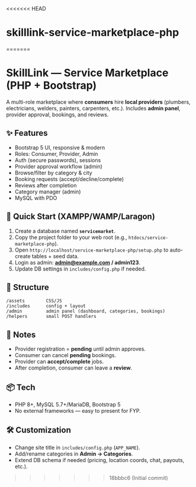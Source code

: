 <<<<<<< HEAD
# skilllink-service-marketplace-php
=======

# SkillLink — Service Marketplace (PHP + Bootstrap)

A multi-role marketplace where **consumers** hire **local providers** (plumbers, electricians, welders, painters, carpenters, etc.). Includes **admin panel**, provider approval, bookings, and reviews.

## ✨ Features
- Bootstrap 5 UI, responsive & modern
- Roles: Consumer, Provider, Admin
- Auth (secure passwords), sessions
- Provider approval workflow (admin)
- Browse/filter by category & city
- Booking requests (accept/decline/complete)
- Reviews after completion
- Category manager (admin)
- MySQL with PDO

## 🧪 Quick Start (XAMPP/WAMP/Laragon)
1. Create a database named **`servicemarket`**.
2. Copy the project folder to your web root (e.g., `htdocs/service-marketplace-php`).
3. Open `http://localhost/service-marketplace-php/setup.php` to auto-create tables + seed data.
4. Login as admin: **admin@example.com / admin123**.
5. Update DB settings in `includes/config.php` if needed.

## 📁 Structure
```
/assets        CSS/JS
/includes      config + layout
/admin         admin panel (dashboard, categories, bookings)
/helpers       small POST handlers
```
## 🔐 Notes
- Provider registration = **pending** until admin approves.
- Consumer can cancel **pending** bookings.
- Provider can **accept/complete** jobs.
- After completion, consumer can leave a **review**.

## 📦 Tech
- PHP 8+, MySQL 5.7+/MariaDB, Bootstrap 5
- No external frameworks — easy to present for FYP.

## 🛠️ Customization
- Change site title in `includes/config.php` (`APP_NAME`).
- Add/rename categories in **Admin → Categories**.
- Extend DB schema if needed (pricing, location coords, chat, payouts, etc.).
>>>>>>> 18bbbc6 (Initial commit)
